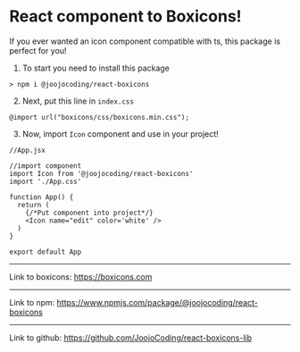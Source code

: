 # React component to Boxicons!
If you ever wanted an icon component compatible with ts, this package is perfect for you!
1. To start you need to install this package
```
> npm i @joojocoding/react-boxicons
```
2. Next, put this line in `index.css`
```
@import url("boxicons/css/boxicons.min.css");
```
3. Now, import `Icon` component and use in your project!
```
//App.jsx

//import component
import Icon from '@joojocoding/react-boxicons'
import './App.css'

function App() {
  return (
    {/*Put component into project*/}
    <Icon name="edit" color='white' />
  )
}

export default App
```

---

Link to boxicons: https://boxicons.com

---

Link to npm: https://www.npmjs.com/package/@joojocoding/react-boxicons

---

Link to github: https://github.com/JoojoCoding/react-boxicons-lib